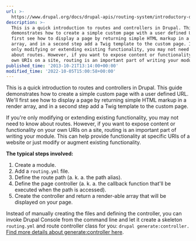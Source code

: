 ```yaml
---
url: >-
  https://www.drupal.org/docs/drupal-apis/routing-system/introductory-drupal-routes-and-controllers-example
description: >-
  This is a quick introduction to routes and controllers in Drupal. This guide
  demonstrates how to create a simple custom page with a user defined URL. We'll
  first see how to display a page by returning simple HTML markup in a render
  array, and in a second step add a Twig template to the custom page. If you're
  only modifying or extending existing functionality, you may not need to know
  about routes. However, if you want to expose content or functionality on your
  own URIs on a site, routing is an important part of writing your module.
published_time: '2013-10-21T13:14:00+00:00'
modified_time: '2022-10-05T15:00:58+00:00'
---
```

This is a quick introduction to routes and controllers in Drupal. This guide demonstrates how to create a simple custom page with a user defined URL. We'll first see how to display a page by returning simple HTML markup in a render array, and in a second step add a Twig template to the custom page.

If you're only modifying or extending existing functionality, you may not need to know about routes. However, if you want to expose content or functionality on your own URIs on a site, routing is an important part of writing your module. This can help provide functionality at specific URIs of a website or just modify or augment existing functionality.

**The typical steps involved:**

1. Create a module.
2. Add a `routing.yml` file.
3. Define the route path (a. k. a. the path alias).
4. Define the page controller (a. k. a. the callback function that'll be executed when the path is accessed).
5. Create the controller and return a render-able array that will be displayed on your page.

Instead of manually creating the files and defining the controller, you can invoke Drupal Console from the command line and let it create a skeleton `routing.yml` and route controller class for you: `drupal generate:controller.` [Find more details about generate:controller here](https://hechoendrupal.gitbooks.io/drupal-console/en/commands/generate-controller.html).